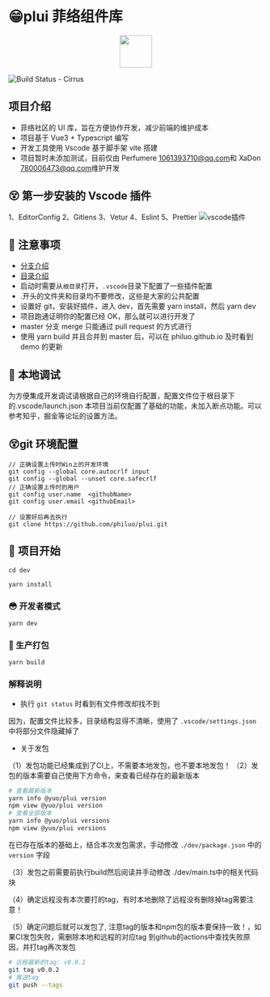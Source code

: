 # 😁plui 菲络组件库

<p style="text-align:center;"><img src="http://image.plog.top/plui/logo_gaitubao_256x258.ico" style="width:64px;"/></p>

<p><img src="http://image.plog.top/github-brand/pass.svg" alt="Build Status - Cirrus" style="max-width:100%;">
</p>

## 项目介绍

- 菲络社区的 UI 库，旨在方便协作开发，减少前端的维护成本
- 项目基于 Vue3 + Typescript 编写
- 开发工具使用 Vscode 基于脚手架 vite 搭建
- 项目暂时未添加测试，目前仅由 Perfumere <1061393710@qq.com>和 XaDon <780006473@qq.com>维护开发

## 😵 第一步安装的 Vscode 插件

1、EditorConfig 2、Gitlens 3、Vetur 4、Eslint 5、Prettier
![vscode插件](http://image.plog.top/plugins.png?imageView2/0/format/webp/q/75)

## 👀 注意事项

- [分支介绍](./BRANCH.md)
- [目录介绍](./CATALOG.md)
- 启动时需要从`根目录`打开，`.vscode`目录下配置了一些插件配置
- .开头的文件夹和目录均不要修改，这些是大家的公共配置
- 设置好 git，安装好插件，进入 dev，首先需要 yarn install，然后 yarn dev
- 项目跑通证明你的配置已经 OK，那么就可以进行开发了
- master 分支 merge 只能通过 pull request 的方式进行
- 使用 yarn build 并且合并到 master 后，可以在 philuo.github.io 及时看到 demo 的更新

## 🐞 本地调试

为方便集成开发调试请根据自己的环境自行配置，配置文件位于根目录下的.vscode/launch.json
本项目当前仅配置了基础的功能，未加入断点功能。可以参考知乎，掘金等论坛的设置方法。

## 😵git 环境配置

```
// 正确设置上传时Win上的开发环境
git config --global core.autocrlf input
git config --global --unset core.safecrlf
// 正确设置上传时的用户
git config user.name  <githubName>
git config user.email <githubEmail>

// 设置好后再去执行
git clone https://github.com/philuo/plui.git
```

## 🤪 项目开始

```
cd dev

yarn install
```

### 😳 开发者模式

```
yarn dev
```

### 😬 生产打包

```
yarn build
```

### 解释说明
- 执行 `git status` 时看到有文件修改却找不到

因为，配置文件比较多，目录结构显得不清晰，使用了 `.vscode/settings.json` 中将部分文件隐藏掉了

- 关于发包

（1）发包功能已经集成到了CI上，不需要本地发包，也不要本地发包！
（2）发包的版本需要自己使用下方命令，来查看已经存在的最新版本

```bash
# 查看最新版本
yarn info @yuo/plui version
npm view @yuo/plui version
# 查看全部版本
yarn info @yuo/plui versions
npm view @yuo/plui versions
```

在已存在版本的基础上，结合本次发包需求，手动修改 `./dev/package.json` 中的 `version` 字段

（3）发包之前需要前执行build然后阅读并手动修改 ./dev/main.ts中的相关代码块

（4）确定远程没有本次要打的tag，有时本地删除了远程没有删除掉tag需要注意！

（5）确定问题后就可以发包了, 注意tag的版本和npm包的版本要保持一致！，如果CI发包失败，需删除本地和远程的对应tag
到github的actions中查找失败原因，并打tag再次发包

```bash
# 远程最新的tag: v0.0.1
git tag v0.0.2
# 推送tag
git push --tags
```